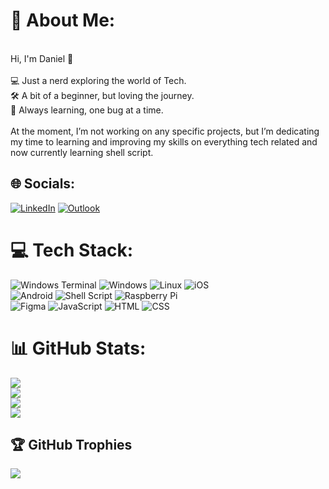 # 💫 About Me:
<br>Hi, I'm Daniel 👋<br><br>💻 Just a nerd exploring the world of Tech.<br>🛠️ A bit of a beginner, but loving the journey.<br>🚀 Always learning, one bug at a time.<br><br>At the moment, I’m not working on any specific projects, but I’m dedicating my time to learning and improving my skills on everything tech related and now currently learning shell script.


## 🌐 Socials:
[![LinkedIn](https://img.shields.io/badge/linkedin-%230077B5.svg?style=for-the-badge&logo=linkedin&logoColor=white)](https://www.linkedin.com/in/daniel-moshi/) 
[![Outlook](https://img.shields.io/badge/Outlook-0078D4?style=for-the-badge&logo=microsoft-outlook&logoColor=white)](mailto:daniel_moshi@outlook.com)

# 💻 Tech Stack:
![Windows Terminal](https://img.shields.io/badge/Windows%20Terminal-%234D4D4D.svg?style=for-the-badge&logo=windows-terminal&logoColor=white)
![Windows](https://img.shields.io/badge/Windows-%230078D6.svg?style=for-the-badge&logo=windows&logoColor=white)
![Linux](https://img.shields.io/badge/Linux-%23FCC624.svg?style=for-the-badge&logo=linux&logoColor=black)
![iOS](https://img.shields.io/badge/iOS-%23000000.svg?style=for-the-badge&logo=apple&logoColor=white)<br>
![Android](https://img.shields.io/badge/Android-%233DDC84.svg?style=for-the-badge&logo=android&logoColor=white)
![Shell Script](https://img.shields.io/badge/Shell_Script-%234EAA25.svg?style=for-the-badge&logo=gnu-bash&logoColor=white)
![Raspberry Pi](https://img.shields.io/badge/Raspberry%20Pi-%23C51A4A.svg?style=for-the-badge&logo=raspberry-pi&logoColor=white)<br>
![Figma](https://img.shields.io/badge/Figma-%23F24E1E.svg?style=for-the-badge&logo=figma&logoColor=white)
![JavaScript](https://img.shields.io/badge/javascript-%23323330.svg?style=for-the-badge&logo=javascript&logoColor=%23F7DF1E)
![HTML](https://img.shields.io/badge/html-%23E34F26.svg?style=for-the-badge&logo=html&logoColor=white)
![CSS](https://img.shields.io/badge/css-%231572B6.svg?style=for-the-badge&logo=css&logoColor=white)

# 📊 GitHub Stats:
![](https://github-readme-stats.vercel.app/api?username=Daniel-Moshi&theme=shadow_blue&hide_border=true&include_all_commits=false&count_private=false)<br/>
![](https://github-readme-streak-stats.herokuapp.com/?user=Daniel-Moshi&theme=shadow_blue&hide_border=false)<br/>
![](https://github-readme-stats.vercel.app/api/top-langs/?username=Daniel-Moshi&theme=shadow_blue&hide_border=true&include_all_commits=true&count_private=true&layout=compact)<br/>
![](https://github-contributor-stats.vercel.app/api?username=Daniel-Moshi&limit=5&theme=shadow_blue&hide_border=true&combine_all_yearly_contributions=true)<br/>

## 🏆 GitHub Trophies
![](https://github-profile-trophy.vercel.app/?username=Daniel-Moshii&theme=algolia&no-frame=true&no-bg=true&margin-w=4)
<!-- Proudly created with GPRM ( https://gprm.itsvg.in ) -->
